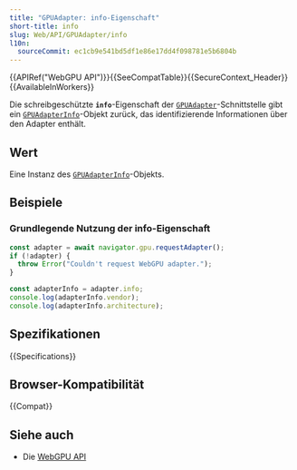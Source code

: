```yaml
---
title: "GPUAdapter: info-Eigenschaft"
short-title: info
slug: Web/API/GPUAdapter/info
l10n:
  sourceCommit: ec1cb9e541bd5df1e86e17dd4f098781e5b6804b
---
```


{{APIRef("WebGPU API")}}{{SeeCompatTable}}{{SecureContext_Header}}{{AvailableInWorkers}}

Die schreibgeschützte **`info`**-Eigenschaft der [`GPUAdapter`](/de/docs/Web/API/GPUAdapter)-Schnittstelle gibt ein [`GPUAdapterInfo`](/de/docs/Web/API/GPUAdapterInfo)-Objekt zurück, das identifizierende Informationen über den Adapter enthält.

## Wert

Eine Instanz des [`GPUAdapterInfo`](/de/docs/Web/API/GPUAdapterInfo)-Objekts.

## Beispiele

### Grundlegende Nutzung der info-Eigenschaft

```js
const adapter = await navigator.gpu.requestAdapter();
if (!adapter) {
  throw Error("Couldn't request WebGPU adapter.");
}

const adapterInfo = adapter.info;
console.log(adapterInfo.vendor);
console.log(adapterInfo.architecture);
```

## Spezifikationen

{{Specifications}}

## Browser-Kompatibilität

{{Compat}}

## Siehe auch

- Die [WebGPU API](/de/docs/Web/API/WebGPU_API)
